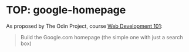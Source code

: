 # TOP: google-homepage
As proposed by The Odin Project, course [Web Development 101](https://www.theodinproject.com/courses/web-development-101):
> Build the Google.com homepage (the simple one with just a search box)
